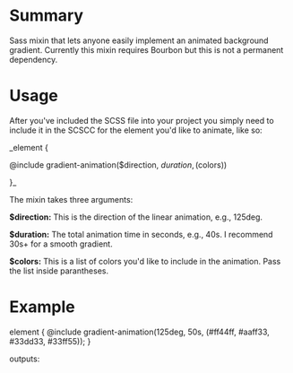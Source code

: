 Summary
=======================

Sass mixin that lets anyone easily implement an animated background gradient. Currently this mixin requires Bourbon
but this is not a permanent dependency.


Usage
=======================

After you've included the SCSS file into your project you simply need to include it in the SCSCC for the element
you'd like to animate, like so:

_element {

  @include gradient-animation($direction, $duration, ($colors))
  
}_

The mixin takes three arguments:

__$direction:__ This is the direction of the linear animation, e.g., 125deg.

__$duration:__ The total animation time in seconds, e.g., 40s. I recommend 30s+ for a smooth gradient.

__$colors:__ This is a list of colors you'd like to include in the animation. Pass the list inside parantheses. 

Example
========================

element {
  @include gradient-animation(125deg, 50s, (#ff44ff, #aaff33, #33dd33, #33ff55));
}

outputs:
